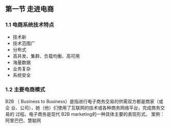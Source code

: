 ## 第一节 走进电商

### 1.1 电商系统技术特点

* 技术新
* 技术范围广
* 分布式
* 高并发、集群、负载均衡、高可用
* 海量数据
* 业务复杂
* 系统安全

### 1.2 主要电商模式

B2B （ Business to Business）是指进行电子商务交易的供需双方都是商家（或企
业、公司），她（他）们使用了互联网的技术或各种商务网络平台，完成商务交易的
过程。电子商务是现代 B2B marketing的一种具体主要的表现形式。
案例：阿里巴巴、慧聪网